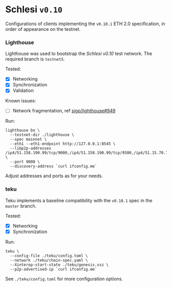 # Schlesi `v0.10`

Configurations of clients implementing the `v0.10.1` ETH 2.0 specification, in order of appearance on the testnet.

### Lighthouse

Lighthouse was used to bootstrap the _Schlesi v0.10_ test network. The required branch is `testnet5`.

Tested:
- [x] Networking
- [x] Synchronization
- [x] Validation

Known issues:
- [ ] Network fragmentation, ref [sigp/lighthouse#949](https://github.com/sigp/lighthouse/issues/949)

Run:

```
lighthouse bn \
  --testnet-dir ./lighthouse \
  --spec mainnet \
  --eth1 --eth1-endpoint http://127.0.0.1:8545 \
  --libp2p-addresses /ip4/51.158.190.99/tcp/9000,/ip4/51.158.190.99/tcp/9500,/ip4/51.15.70.7/tcp/9000,/ip4/51.15.97.240/tcp/9000,/ip4/51.15.97.240/tcp/9500,/ip4/51.15.70.7/tcp/9500 \
  --port 9000 \
  --discovery-address `curl ifconfig.me`
```

Adjust addresses and ports as for your needs.

### teku

Teku implements a baseline compatibility with the `v0.10.1` spec in the `master` branch.

Tested:
- [x] Networking
- [x] Synchronization

Run:

```
teku \
  --config-file ./teku/config.toml \
  --network ./teku/chain-spec.yaml \
  --Xinterop-start-state ./teku/genesis.ssz \
  --p2p-advertised-ip `curl ifconfig.me`
  ```

See `./teku/config.toml` for more configuration options.

